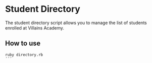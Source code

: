 # Student Directory #

The student directory script allows you to manage the list of students enrolled at Villains Academy.

## How to use ##

```shell
ruby directory.rb
´´´
